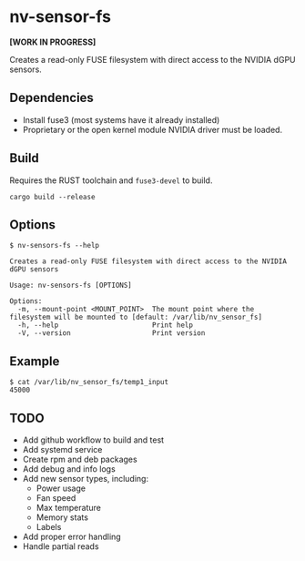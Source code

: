 # nv-sensor-fs
**[WORK IN PROGRESS]**

Creates a read-only FUSE filesystem with direct access to the NVIDIA dGPU sensors.

## Dependencies

- Install fuse3 (most systems have it already installed)
- Proprietary or the open kernel module NVIDIA driver must be loaded.

## Build

Requires the RUST toolchain and `fuse3-devel` to build.

```shell
cargo build --release
```

## Options

```shell
$ nv-sensors-fs --help

Creates a read-only FUSE filesystem with direct access to the NVIDIA dGPU sensors

Usage: nv-sensors-fs [OPTIONS]

Options:
  -m, --mount-point <MOUNT_POINT>  The mount point where the filesystem will be mounted to [default: /var/lib/nv_sensor_fs]
  -h, --help                       Print help
  -V, --version                    Print version
```

## Example

```shell
$ cat /var/lib/nv_sensor_fs/temp1_input 
45000
```

## TODO

- Add github workflow to build and test
- Add systemd service
- Create rpm and deb packages
- Add debug and info logs
- Add new sensor types, including:
  - Power usage
  - Fan speed
  - Max temperature
  - Memory stats
  - Labels
- Add proper error handling
- Handle partial reads
